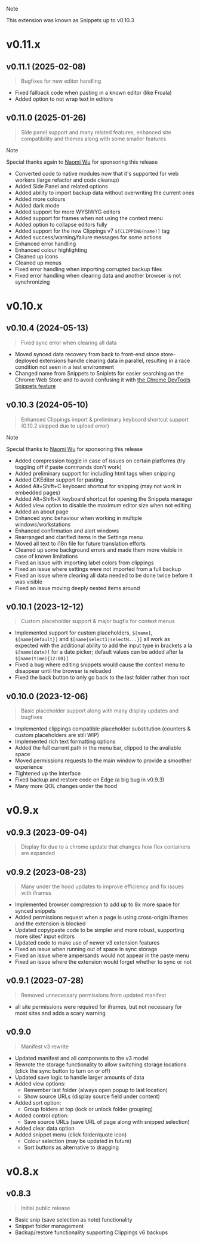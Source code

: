 > [!NOTE]
> This extension was known as Snippets up to v0.10.3

# v0.11.x

## v0.11.1 (2025-02-08)

> Bugfixes for new editor handling

- Fixed fallback code when pasting in a known editor (like Froala)
- Added option to not wrap text in editors

## v0.11.0 (2025-01-26)

> Side panel support and many related features, enhanced site compatibility and themes along with some smaller features

> [!NOTE]
> Special thanks again to [Naomi Wu](https://github.com/MachineryEnchantress) for sponsoring this release

- Converted code to native modules now that it's supported for web workers (large refactor and code cleanup)
- Added Side Panel and related options
- Added ability to import backup data without overwriting the current ones
- Added more colours
- Added dark mode
- Added support for more WYSIWYG editors
- Added support for frames when not using the context menu
- Added option to collapse editors fully
- Added support for the new Clippings v7 `$[CLIPPING(name)]` tag
- Added success/warning/failure messages for some actions
- Enhanced error handling
- Enhanced colour highlighting
- Cleaned up icons
- Cleaned up menus
- Fixed error handling when importing corrupted backup files
- Fixed error handling when clearing data and another browser is not synchronizing

# v0.10.x

## v0.10.4 (2024-05-13)

> Fixed sync error when clearing all data

- Moved synced data recovery from back to front-end since store-deployed extensions handle clearing data in parallel, resulting in a race condition not seen in a test environment
- Changed name from Snippets to Sniplets for easier searching on the Chrome Web Store and to avoid confusing it with [the Chrome DevTools Snippets feature](https://developer.chrome.com/docs/devtools/javascript/snippets/)

## v0.10.3 (2024-05-10)

> Enhanced Clippings import & preliminary keyboard shortcut support (0.10.2 skipped due to upload error)

> [!NOTE]
> Special thanks to [Naomi Wu](https://github.com/MachineryEnchantress) for sponsoring this release

- Added compression toggle in case of issues on certain platforms (try toggling off if paste commands don't work)
- Added preliminary support for including html tags when snipping
- Added CKEditor support for pasting
- Added Alt+Shift+C keyboard shortcut for snipping (may not work in embedded pages)
- Added Alt+Shift+X keyboard shortcut for opening the Snippets manager
- Added view option to disable the maximum editor size when not editing
- Added an about page
- Enhanced sync behaviour when working in multiple windows/workstations
- Enhanced confirmation and alert windows
- Rearranged and clarified items in the Settings menu
- Moved all text to i18n file for future translation efforts
- Cleaned up some background errors and made them more visible in case of known limitations
- Fixed an issue with importing label colors from clippings
- Fixed an issue where settings were not imported from a full backup
- Fixed an issue where clearing all data needed to be done twice before it was visible
- Fixed an issue moving deeply nested items around

## v0.10.1 (2023-12-12)

> Custom placeholder support & major bugfix for context menus

- Implemented support for custom placeholders, `$[name]`, `$[name{default}]` and `$[name{select1|selectN...}]` all work as expected with the additional ability to add the input type in brackets a la `$[name(date)]` for a date picker; default values can be added after  la `$[name(time){12:00}]`
- Fixed a bug where editing snippets would cause the context menu to disappear until the browser is reloaded
- Fixed the back button to only go back to the last folder rather than root

## v0.10.0 (2023-12-06)

> Basic placeholder support along with many display updates and bugfixes

- Implemented clippings compatible placeholder substitution (counters & custom placeholders are still WIP)
- Implemented rich text formatting options
- Added the full current path in the menu bar, clipped to the available space
- Moved permissions requests to the main window to provide a smoother experience
- Tightened up the interface
- Fixed backup and restore code on Edge (a big bug in v0.9.3)
- Many more QOL changes under the hood

# v0.9.x

## v0.9.3 (2023-09-04)

> Display fix due to a chrome update that changes how flex containers are expanded

## v0.9.2 (2023-08-23)

> Many under the hood updates to improve efficiency and fix issues with iframes

- Implemented browser compression to add up to 8x more space for synced snippets
- Added permissions request when a page is using cross-origin iframes and the extension is blocked
- Updated copy/paste code to be simpler and more robust, supporting more sites' input editors
- Updated code to make use of newer v3 extension features
- Fixed an issue when running out of space in sync storage
- Fixed an issue where ampersands would not appear in the paste menu
- Fixed an issue where the extension would forget whether to sync or not

## v0.9.1 (2023-07-28)

> Removed unnecessary permissions from updated manifest

- all site permissions were required for iframes, but not necessary for most sites and adds a scary warning

## v0.9.0

> Manifest v3 rewrite

- Updated manifest and all components to the v3 model
- Rewrote the storage functionality to allow switching storage locations (click the sync button to turn on or off)
- Updated save logic to handle larger amounts of data
- Added view options:
  - Remember last folder (always open popup to last location)
  - Show source URLs (display source field under content)
- Added sort option:
  - Group folders at top (lock or unlock folder grouping)
- Added control option:
  - Save source URLs (save URL of page along with snipped selection)
- Added clear data option
- Added snippet menu (click folder/quote icon)
  - Colour selection (may be updated in future)
  - Sort buttons as alternative to dragging

# v0.8.x

## v0.8.3

> Initial public release

- Basic snip (save selection as note) functionality
- Snippet folder management
- Backup/restore functionality supporting Clippings v6 backups
